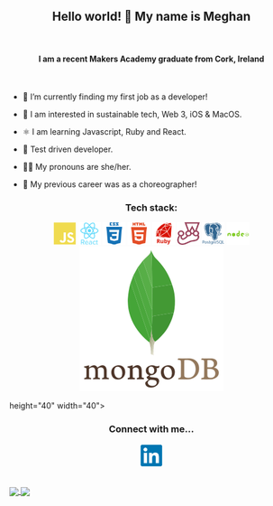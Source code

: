 

<body>
  <div>
    <h2 align="center"> Hello world! 👋  My name is Meghan </h2>
    <br/><h4 align="center"> I am a recent Makers Academy graduate from Cork, Ireland </h4>
    
    
<br/>   
    
- 🔭 I’m currently finding my first job as a developer! 
    
- 🧠 I am interested in sustainable tech, Web 3, iOS & MacOS.

- ⚛️ I am learning Javascript, Ruby and React. 
    
- 🧪 Test driven developer. 

- 👱‍♀️ My pronouns are she/her.

- 💃 My previous career was as a choreographer! 
    
    
  </div>
  
  <div>
    <h3 align="center"> Tech stack: </h3>
    <p align="center">
      <img src="https://raw.githubusercontent.com/devicons/devicon/9f4f5cdb393299a81125eb5127929ea7bfe42889/icons/javascript/javascript-plain.svg" height="40" width="40">
      <img src="https://raw.githubusercontent.com/devicons/devicon/9f4f5cdb393299a81125eb5127929ea7bfe42889/icons/react/react-original-wordmark.svg" height="40" width="40">
      <img src="https://raw.githubusercontent.com/devicons/devicon/9f4f5cdb393299a81125eb5127929ea7bfe42889/icons/css3/css3-plain-wordmark.svg" height="40" width="40">
      <img src="https://raw.githubusercontent.com/devicons/devicon/9f4f5cdb393299a81125eb5127929ea7bfe42889/icons/html5/html5-plain-wordmark.svg" height="40" width="40">
      <img src="https://raw.githubusercontent.com/devicons/devicon/9f4f5cdb393299a81125eb5127929ea7bfe42889/icons/ruby/ruby-plain-wordmark.svg" height="40" width="40">
      <img src="https://raw.githubusercontent.com/devicons/devicon/9f4f5cdb393299a81125eb5127929ea7bfe42889/icons/jest/jest-plain.svg" height="40" width="40">
      <img src="https://raw.githubusercontent.com/devicons/devicon/9f4f5cdb393299a81125eb5127929ea7bfe42889/icons/postgresql/postgresql-plain-wordmark.svg" height="40" width="40">
      <img src="https://raw.githubusercontent.com/devicons/devicon/9f4f5cdb393299a81125eb5127929ea7bfe42889/icons/nodejs/nodejs-plain-wordmark.svg" height="40" width="40">
      <img src="https://raw.githubusercontent.com/devicons/devicon/master/icons/mongodb/mongodb-original-wordmark.svg"  
height="40" width="40"> 
    </p>
   </div>
 
  
  <div>
    <h3 align="center"> Connect with me... </h3>
    <p align="center">
      <a href="https://www.linkedin.com/in/megblyth/">
        <img src="https://raw.githubusercontent.com/devicons/devicon/9f4f5cdb393299a81125eb5127929ea7bfe42889/icons/linkedin/linkedin-original.svg" height="40" width="40">
      </a>
    </p>
  </div>
</body>


<br/>

<a href="https://github.com/meghanblyth/github-readme-stats">
  <img align="center" src="https://github-readme-stats.vercel.app/api?username=meghanblyth&show_icons=true&theme=radical" />
</a>

<a href="https://github.com/meghanblyth/github-readme-stats">
  <img align="center" src="https://github-readme-stats.vercel.app/api/top-langs/?username=meghanblyth&layout=compact&theme=radical" />
</a>

